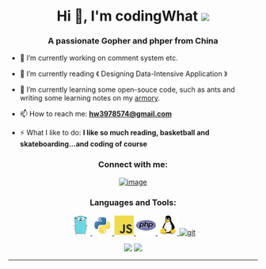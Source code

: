 <h1 align="center">Hi 👋, I'm codingWhat <img height="40" src="https://emoji.gg/assets/emoji/7333-parrotdance.gif"></h1>
<h3 align="center">A passionate Gopher and phper  from China</h3>

- 🔭 I’m currently working on comment system etc.

- 🌱 I’m currently reading 《 Designing Data-Intensive Application 》

- 👯 I’m currently learning some open-souce code, such as ants and writing some learning notes on my [armory](https://github.com/codingWhat/armory).

- 📫 How to reach me: **hw3978574@gmail.com**

- ⚡ What I like to do: **I like so much reading, basketball and skateboarding...and coding of course**

<h3 align="center">Connect with me:</h3>
<div align="center">

[![image](https://img.shields.io/badge/Gmail-D14836?style=for-the-badge&logo=gmail&logoColor=white)](mailto:produtor.hw3978574@gmail.com)
  
</div>

<h3 align="center">Languages and Tools:</h3>

<p align="center"> 
  <a href="https://golang.org" target="_blank"> 
      <img src="https://raw.githubusercontent.com/devicons/devicon/master/icons/go/go-original.svg" alt="Golang" width="40" height="40"/> 
  </a>
  <a href="https://www.python.org" target="_blank"> 
    <img src="https://raw.githubusercontent.com/devicons/devicon/master/icons/python/python-original.svg" alt="python" width="40" height="40"/> 
  </a>  
  <a href="https://developer.mozilla.org/en-US/docs/Web/JavaScript" target="_blank"> 
    <img src="https://raw.githubusercontent.com/devicons/devicon/master/icons/javascript/javascript-original.svg" alt="javascript" width="40" height="40"/> 
  </a> 
<a href="https://www.php.net" target="_blank"> 
    <img src="https://raw.githubusercontent.com/devicons/devicon/master/icons/php/php-original.svg" alt="PHP" width="40" height="40"/> 
</a>
  <a href="https://www.linux.org/" target="_blank"> 
    <img src="https://raw.githubusercontent.com/devicons/devicon/master/icons/linux/linux-original.svg" alt="linux" width="40" height="40"/> 
  </a> 
  <a href="https://git-scm.com/" target="_blank"> 
    <img src="https://www.vectorlogo.zone/logos/git-scm/git-scm-icon.svg" alt="git" width="40" height="40"/> 
  </a>
</p>

<p align= "center">
  <img height= "150" src="https://github-readme-stats.vercel.app/api?username=codingWhat&theme=react&show_icons=true&include_all_commits=true" />
  <img height= "150" src="https://github-readme-stats.vercel.app/api/top-langs/?username=codingWhat&theme=react&layout=compact" />
</p>

------
<!---
codingWhat/codingWhat is a ✨ special ✨ repository because its `README.md` (this file) appears on your GitHub profile.
You can click the Preview link to take a look at your changes.
--->
